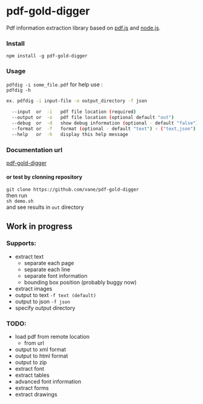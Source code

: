 pdf-gold-digger
====

Pdf information extraction library based on [pdf.js](https://mozilla.github.io/pdf.js/)
and [node.js](https://nodejs.org).

### Install
```npm install -g pdf-gold-digger```


### Usage
```pdfdig -i some_file.pdf```
for help use :  
```pdfdig -h```
```bash
ex. pdfdig -i input-file -o output_directory -f json
  
  --input  or  -i   pdf file location (required)
  --output or  -o   pdf file location (optional default "out")
  --debug  or  -d   show debug information (optional - default "false")
  --format or  -f   format (optional - default "text") - ("text,json"): 
  --help   or  -h   display this help message
```

### Documentation url
[pdf-gold-digger](https://vane.pl/pdf-gold-digger/)


#### or test by clonning repository
```git clone https://github.com/vane/pdf-gold-digger```  
then run   
```sh demo.sh```  
and see results in ```out``` directory 

## Work in progress

### Supports:
- extract text
  - separate each page
  - separate each line
  - separate font information
  - bounding box position (probably buggy now)
- extract images
- output to text ```-f text (default)```
- output to json ```-f json```
- specify output directory

### TODO:
- load pdf from remote location
  - from url    
- output to xml format
- output to html format
- output to zip
- extract font
- extract tables
- advanced font information
- extract forms
- extract drawings
